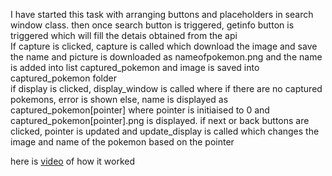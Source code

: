 I have started this task with arranging buttons and placeholders in search window class. then once search button is triggered, getinfo button is triggered which will fill the detais obtained from the api<br>
If capture is clicked, capture is called which download the image and save the name and picture is downloaded as nameofpokemon.png and the name is added into list captured_pokemon and image is saved into captured_pokemon folder<br>
if display is clicked, display_window is called where if there are no captured pokemons, error is shown else, name is displayed as captured_pokemon[pointer] where pointer is initiaised to 0 and captured_pokemon[pointer].png is displayed. if next or back buttons are clicked, pointer is updated and update_display is called which changes the image and name of the pokemon based on the pointer<br>


here is [video](video1.mp4) of how it worked

